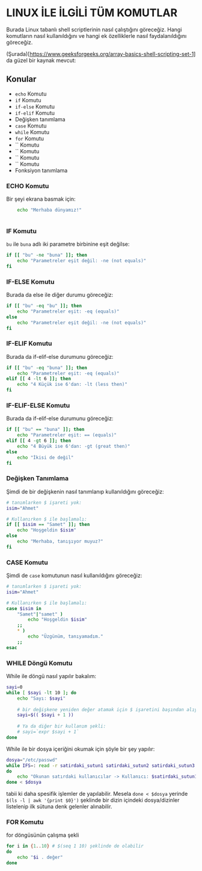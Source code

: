 # LINUX İLE İLGİLİ TÜM KOMUTLAR

Burada Linux tabanlı shell scriptlerinin nasıl çalıştığını göreceğiz. Hangi komutların nasıl kullanıldığını ve hangi ek özelliklerle nasıl faydalanıldığını göreceğiz.

(Şurada)[https://www.geeksforgeeks.org/array-basics-shell-scripting-set-1] da güzel bir kaynak mevcut:

## Konular
- `echo` Komutu
- `if` Komutu
- `if-else` Komutu
- `if-elif` Komutu
- Değişken tanımlama
- `case` Komutu
- `while` Komutu
- `for` Komutu
- `` Komutu
- `` Komutu
- `` Komutu
- `` Komutu
- Fonksiyon tanımlama

### ECHO Komutu
Bir şeyi ekrana basmak için:
```sh
    echo "Merhaba dünyamız!"
    
```

### IF Komutu
`bu` ile `buna` adlı iki parametre birbinine eşit değilse:
```sh
if [[ "bu" -ne "buna" ]]; then
    echo "Parametreler eşit değil: -ne (not equals)"
fi

```

### IF-ELSE Komutu
Burada da else ile diğer durumu göreceğiz:
```sh
if [[ "bu" -eq "bu" ]]; then
    echo "Parametreler eşit: -eq (equals)"
else
    echo "Parametreler eşit değil: -ne (not equals)"
fi

```

### IF-ELIF Komutu
Burada da if-elif-else durumunu göreceğiz:
```sh
if [[ "bu" -eq "buna" ]]; then
    echo "Parametreler eşit: -eq (equals)"
elif [[ 4 -lt 6 ]]; then
    echo "4 Küçük ise 6'dan: -lt (less then)"
fi

```


### IF-ELIF-ELSE Komutu
Burada da if-elif-else durumunu göreceğiz:
```sh
if [[ "bu" == "buna" ]]; then
    echo "Parametreler eşit: == (equals)"
elif [[ 4 -gt 6 ]]; then
    echo "4 Büyük ise 6'dan: -gt (great then)"
else
    echo "İkisi de değil"
fi

```


### Değişken Tanımlama
Şimdi de bir değişkenin nasıl tanımlanıp kullanıldığını göreceğiz:
```sh
# tanımlarken $ işareti yok:
isim="Ahmet"

# Kullanırken $ ile başlamalı:
if [[ $isim == "Samet" ]]; then
    echo "Hoşgeldin $isim"
else
    echo "Merhaba, tanışıyor muyuz?"
fi

```



### CASE Komutu
Şimdi de `case` komutunun nasıl kullanıldığını göreceğiz:
```sh
# tanımlarken $ işareti yok:
isim="Ahmet"

# Kullanırken $ ile başlamalı:
case $isim in
    "Samet"|"samet" )
        echo "Hoşgeldin $isim"
    ;;
    * )
        echo "Üzgünüm, tanıyamadım."
    ;;
esac

```

### WHILE Döngü Komutu
While ile döngü nasıl yapılır bakalım:
```sh
sayi=0
while [ $sayi -lt 10 ]; do
    echo "Sayı: $sayi"
    
    # bir değişkene yeniden değer atamak için $ işaretini başından alıyoruz:
    sayi=$(( $sayi + 1 ))
    
    # Ya da diğer bir kullanım şekli:
    # sayi=`expr $sayi + 1`
done

```

While ile bir dosya içeriğini okumak için şöyle bir şey yapılır:
```sh
dosya="/etc/passwd"
while IFS=: read -r satirdaki_sutun1 satirdaki_sutun2 satirdaki_sutun3 satirdaki_sutun4 satirdaki_sutun5 satirdaki_sutun6 satirdaki_sutun7 satirdaki_sutun8 satirdaki_sutun9
do
    echo "Okunan satırdaki kullanıcılar -> Kullanıcı: $satirdaki_sutun1"
done < $dosya

```
tabii ki daha spesifik işlemler de yapılabilir. Mesela `done < $dosya` yerinde `$(ls -l | awk '{print $0}')` şeklinde bir dizin içindeki dosya/dizinler listelenip ilk sütuna denk gelenler alınabilir.

### FOR Komutu
for döngüsünün çalışma şekli

```sh
for i in {1..10} # $(seq 1 10) şeklinde de olabilir
do
    echo "$i . değer"
done

```



